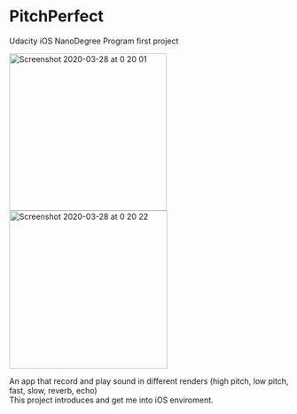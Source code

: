 # PitchPerfect
Udacity iOS NanoDegree Program first project

<img width="284" alt="Screenshot 2020-03-28 at 0 20 01" src="https://user-images.githubusercontent.com/44005264/77805168-f6b35600-7089-11ea-9fb1-bb85f42120ee.png"> <img width="285" alt="Screenshot 2020-03-28 at 0 20 22" src="https://user-images.githubusercontent.com/44005264/77805174-f915b000-7089-11ea-9268-404bcfb193ea.png">

An app that record and play sound in different renders (high pitch, low pitch, fast, slow, reverb, echo)\
This project introduces and get me into iOS enviroment.
